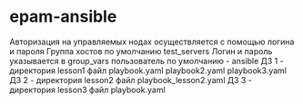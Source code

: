 # epam-ansible
Авторизация на управляемых нодах осуществляется с помощью логина и пароля
Группа хостов по умолчанию test_servers
Логин и пароль указывается в group_vars
пользователь по умолчанию - ansible
ДЗ 1 - директория lesson1 файл playbook.yaml playbook2.yaml playbook3.yaml
ДЗ 2 - директория lesson2 файл playbook_lesson2.yaml
ДЗ 3 - директория lesson3 файл playbook.yaml
